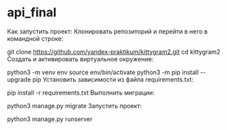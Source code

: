 # api_final
Как запустить проект:
Клонировать репозиторий и перейти в него в командной строке:

git clone https://github.com/yandex-praktikum/kittygram2.git
cd kittygram2
Cоздать и активировать виртуальное окружение:

python3 -m venv env
source env/bin/activate
python3 -m pip install --upgrade pip
Установить зависимости из файла requirements.txt:

pip install -r requirements.txt
Выполнить миграции:

python3 manage.py migrate
Запустить проект:

python3 manage.py runserver

